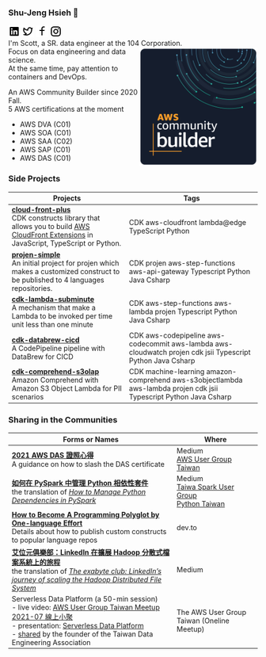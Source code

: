 ### Shu-Jeng Hsieh 👋  
[![image](/icons/linkedin.png)](https://www.linkedin.com/in/shu-jeng-hsieh-5b479543/) [![image](/icons/twitter.png)](https://twitter.com/fantastichsieh) [![image](/icons/facebook.png)](https://www.facebook.com/ScottXieh/) [![image](/icons/instagram.png)](https://www.instagram.com/hsieh.scott/)   
I'm Scott, a SR. data engineer at the 104 Corporation. <img align="right" src="Community%20Builder%20badge%201600px.png" width="240">  
Focus on data engineering and data science.   
At the same time, pay attention to containers and DevOps.  

An AWS Community Builder since 2020 Fall.  
5 AWS certifications at the moment
* AWS DVA (C01)
* AWS SOA (C01)
* AWS SAA (C02)
* AWS SAP (C01)
* AWS DAS (C01)

### Side Projects
| Projects  | Tags |
| ------------- | ------------- |
| [**cloud-front-plus**](https://github.com/pahud/cdk-cloudfront-plus) <br> CDK constructs library that allows you to build [AWS CloudFront Extensions](https://github.com/awslabs/aws-cloudfront-extensions) in JavaScript, TypeScript or Python. | CDK aws-cloudfront lambda@edge TypeScript Python |
| [**projen-simple**](https://github.com/HsiehShuJeng/projen-simple) <br> An initial project for projen which makes a customized construct to be published to 4 languages repositories.  | CDK projen aws-step-functions aws-api-gateway Typescript Python Java Csharp |
| [**cdk-lambda-subminute**](https://github.com/HsiehShuJeng/cdk-lambda-subminute)<br> A mechanism that make a Lambda to be invoked per time unit less than one minute | CDK aws-step-functions aws-lambda projen Typescript Python Java Csharp |
| [**cdk-databrew-cicd**](https://github.com/HsiehShuJeng/cdk-databrew-cicd)<br> A CodePipeline pipeline with DataBrew for CICD | CDK aws-codepipeline aws-codecommit aws-lambda aws-cloudwatch projen cdk jsii Typescript Python Java Csharp |  
| [**cdk-comprehend-s3olap**](https://github.com/HsiehShuJeng/cdk-comprehend-s3olap)<br> Amazon Comprehend with Amazon S3 Object Lambda for PII scenarios | CDK machine-learning amazon-comprehend aws-s3objectlambda aws-lambda projen cdk jsii Typescript Python Java Csharp |  

### Sharing in the Communities  
| Forms or Names | Where |
| ----- | ----- |
| [**2021 AWS DAS 證照心得**](https://fantasticsie.medium.com/2021-aws-das-%E8%AD%89%E7%85%A7%E5%BF%83%E5%BE%97-7e872160b0d6) <br> A guidance on how to slash the DAS certificate | Medium <br> [AWS User Group Taiwan](https://www.facebook.com/groups/awsugtw/permalink/3661691677240650/) |
| [**如何在 PySpark 中管理 Python 相依性套件**](https://fantasticsie.medium.com/%E5%A6%82%E4%BD%95%E5%9C%A8-pyspark-%E4%B8%AD%E7%AE%A1%E7%90%86-python-%E4%BE%9D%E5%AD%98%E5%A5%97%E4%BB%B6-df1d3796f3ac) <br> the translation of [*How to Manage Python Dependencies in PySpark*](https://databricks.com/blog/2020/12/22/how-to-manage-python-dependencies-in-pyspark.html) | Medium <br> [Taiwa Spark User Group](https://www.facebook.com/groups/spark.tw) <br> [Python Taiwan](https://www.facebook.com/groups/pythontw/permalink/10161165677648438/) |
| [**How to Become A Programming Polyglot by One-language Effort**](https://dev.to/fantastichsieh/how-to-become-a-programming-polyglot-by-one-language-effort-4blm) <br> Details about how to publish custom constructs to popular language repos | dev.to |
| [**艾位元俱樂部：LinkedIn 在擴展 Hadoop 分散式檔案系統上的旅程**](https://fantasticsie.medium.com/%E8%89%BE%E4%BD%8D%E5%85%83%E4%BF%B1%E6%A8%82%E9%83%A8-linkedin-%E5%9C%A8%E6%93%B4%E5%B1%95-hadoop-%E5%88%86%E6%95%A3%E5%BC%8F%E6%AA%94%E6%A1%88%E7%B3%BB%E7%B5%B1%E4%B8%8A%E7%9A%84%E6%97%85%E7%A8%8B-72c5018dbf5d) <br> the translation of [*The exabyte club: LinkedIn’s journey of scaling the Hadoop Distributed File System*](https://engineering.linkedin.com/blog/2021/the-exabyte-club--linkedin-s-journey-of-scaling-the-hadoop-distr) | Medium |  
| Serverless Data Platform (a 50-min session) <br> - live video: [AWS User Group Taiwan Meetup 2021-07 線上小聚](https://youtu.be/HG8mQ32m970) <br> - presentation: [Serverless Data Platform](https://www.slideshare.net/shuzhengxie/serverless-data-platform-249838439) <br> - [shared](https://www.facebook.com/groups/dataengineering.tw/permalink/2019215314897983/) by the founder of the Taiwan Data Engineering Association  | The AWS User Group Taiwan (Oneline Meetup) |

<!--
**HsiehShuJeng/HsiehShuJeng** is a ✨ _special_ ✨ repository because its `README.md` (this file) appears on your GitHub profile.

Here are some ideas to get you started:

- 🔭 I’m currently working on ...
- 🌱 I’m currently learning ...
- 👯 I’m looking to collaborate on ...
- 🤔 I’m looking for help with ...
- 💬 Ask me about ...
- 📫 How to reach me: ...
- 😄 Pronouns: ...
- ⚡ Fun fact: ...
-->
